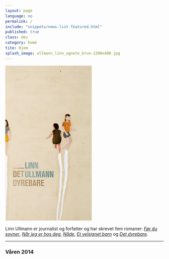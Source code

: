 ```yaml
---
layout: page
language: no
permalink: /
include: "snippets/news-list-featured.html"
published: true
class: dev
category: home
tite: Hjem
splash_image: ullmann_linn_agnete_brun-1200x400.jpg
---
```


[![The Cold Song](/assets/img/cover/det-dyrebare-no-hb-M.jpg)](/boker/2011/03/15/det-dyrebare/)



Linn Ullmann er journalist og forfatter og har skrevet fem romaner: [*Før du sovner*](/boker/1998/04/15/for-du-sovner/), [*Når jeg er hos deg*](/boker/2001/03/31/nar-jeg-er-hos-deg/), [*Nåde*](/boker/2002/12/18/nade/), [*Et velsignet barn*](/boker/2005/08/11/et-velsignet-barn/) og [*Det dyrebare*](/boker/2011/03/15/det-dyrebare/).

---

### Våren 2014